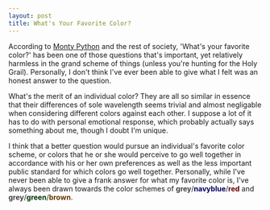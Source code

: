 ```yaml
---
layout: post
title: What's Your Favorite Color?
---
```


According to [Monty Python](https://www.youtube.com/watch?v=pWS8Mg-JWSg) and the rest of society, 'What's your favorite color?' has been one of those questions that's important, yet relatively harmless in the grand scheme of things (unless you're hunting for the Holy Grail). Personally, I don't think I've ever been able to give what I felt was an honest answer to the question.

What's the merit of an individual color? They are all so similar in essence that their differences of sole wavelength seems trivial and almost negligable when considering different colors against each other. I suppose a lot of it has to do with personal emotional response, which probably actually says something about me, though I doubt I'm unique.

I think that a better question would pursue an individual's favorite color scheme, or colors that he or she would perceive to go well together in accordance with his or her own preferences as well as the less important public standard for which colors go well together. Personally, while I've never been able to give a frank answer for what my favorite color is, I've always been drawn towards the color schemes of <span style="color: #404040; font-weight: bold;">grey</span>/<span style="color: #000060; font-weight: bold;">navyblue</span>/<span style="color: #600000; font-weight: bold;">red</span> and <span style="color: #404040; font-weight: bold;">grey</span>/<span style="color: #003300; font-weight: bold;">green</span>/<span style="color: #663300; font-weight: bold;">brown</span>.